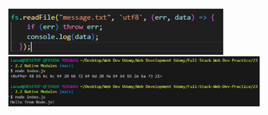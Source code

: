 ![js readFile function with encoding specified](image-1.png)
![results without vs with encoding specified](image.png)